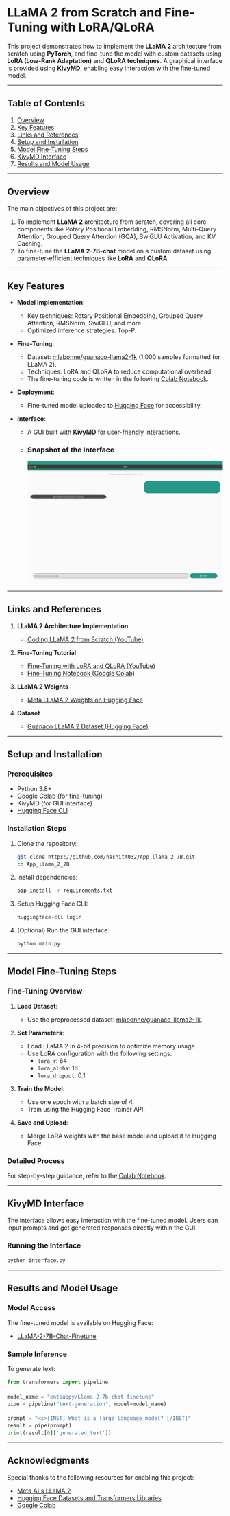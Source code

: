 
# LLaMA 2 from Scratch and Fine-Tuning with LoRA/QLoRA

This project demonstrates how to implement the **LLaMA 2** architecture from scratch using **PyTorch**, and fine-tune the model with custom datasets using **LoRA (Low-Rank Adaptation)** and **QLoRA techniques**. A graphical interface is provided using **KivyMD**, enabling easy interaction with the fine-tuned model.

---

## Table of Contents

1. [Overview](#overview)  
2. [Key Features](#key-features)  
3. [Links and References](#links-and-references)  
4. [Setup and Installation](#setup-and-installation)  
5. [Model Fine-Tuning Steps](#model-fine-tuning-steps)  
6. [KivyMD Interface](#kivymd-interface)  
7. [Results and Model Usage](#results-and-model-usage)  

---

## Overview

The main objectives of this project are:  
1. To implement **LLaMA 2** architecture from scratch, covering all core components like Rotary Positional Embedding, RMSNorm, Multi-Query Attention, Grouped Query Attention (GQA), SwiGLU Activation, and KV Caching.  
2. To fine-tune the **LLaMA 2-7B-chat** model on a custom dataset using parameter-efficient techniques like **LoRA** and **QLoRA**.  

---

## Key Features

- **Model Implementation**:
  - Key techniques: Rotary Positional Embedding, Grouped Query Attention, RMSNorm, SwiGLU, and more.
  - Optimized inference strategies:  Top-P.
  
- **Fine-Tuning**:
  - Dataset: [mlabonne/guanaco-llama2-1k](https://huggingface.co/datasets/mlabonne/guanaco-llama2-1k) (1,000 samples formatted for LLaMA 2).
  - Techniques: LoRA and QLoRA to reduce computational overhead.
  - The fine-tuning code is written in the following [Colab Notebook](https://colab.research.google.com/drive/1bvmuV93BSJBYyDZ8jzNDitZYeQ6tZ5nz?usp=sharing).

- **Deployment**:
  - Fine-tuned model uploaded to [Hugging Face](https://huggingface.co/entbappy/Llama-2-7b-chat-finetune/commit/bec89c5a59d14d2a8d656911ade2bf73041b5707) for accessibility.

- **Interface**:
  - A GUI built with **KivyMD** for user-friendly interactions.
  - ### Snapshot of the Interface
    ![KivyMD Interface Snapshot](assets/interface_snapshot.png)


---

## Links and References

1. **LLaMA 2 Architecture Implementation**  
   - [Coding LLaMA 2 from Scratch (YouTube)](https://www.youtube.com/watch?v=oM4VmoabDAI&t=1156s)

2. **Fine-Tuning Tutorial**  
   - [Fine-Tuning with LoRA and QLoRA (YouTube)](https://www.youtube.com/watch?v=oM4VmoabDAI&t=1156s)  
   - [Fine-Tuning Notebook (Google Colab)](https://colab.research.google.com/drive/1bvmuV93BSJBYyDZ8jzNDitZYeQ6tZ5nz?usp=sharing)

3. **LLaMA 2 Weights**  
   - [Meta LLaMA 2 Weights on Hugging Face](https://huggingface.co/meta-llama/Llama-2-7b/tree/main)

4. **Dataset**  
   - [Guanaco LLaMA 2 Dataset (Hugging Face)](https://huggingface.co/datasets/mlabonne/guanaco-llama2-1k)

---

## Setup and Installation

### Prerequisites

- Python 3.8+
- Google Colab (for fine-tuning)
- KivyMD (for GUI interface)
- [Hugging Face CLI](https://huggingface.co/docs/huggingface_hub/quick_start#login)

### Installation Steps

1. Clone the repository:
   ```bash
   git clone https://github.com/hashit4032/App_llama_2_7B.git
   cd App_llama_2_7B
   ```

2. Install dependencies:
   ```bash
   pip install -r requirements.txt
   ```

3. Setup Hugging Face CLI:
   ```bash
   huggingface-cli login
   ```

4. (Optional) Run the GUI interface:
   ```bash
   python main.py
   ```

---

## Model Fine-Tuning Steps

### Fine-Tuning Overview

1. **Load Dataset**:
   - Use the preprocessed dataset: [mlabonne/guanaco-llama2-1k](https://huggingface.co/datasets/mlabonne/guanaco-llama2-1k).

2. **Set Parameters**:
   - Load LLaMA 2 in 4-bit precision to optimize memory usage.
   - Use LoRA configuration with the following settings:
     - `lora_r`: 64
     - `lora_alpha`: 16
     - `lora_dropout`: 0.1

3. **Train the Model**:
   - Use one epoch with a batch size of 4.
   - Train using the Hugging Face Trainer API.

4. **Save and Upload**:
   - Merge LoRA weights with the base model and upload it to Hugging Face.

### Detailed Process

For step-by-step guidance, refer to the [Colab Notebook](https://colab.research.google.com/drive/1bvmuV93BSJBYyDZ8jzNDitZYeQ6tZ5nz?usp=sharing).

---

## KivyMD Interface

The interface allows easy interaction with the fine-tuned model. Users can input prompts and get generated responses directly within the GUI.  

### Running the Interface

```bash
python interface.py
```

---

## Results and Model Usage

### Model Access

The fine-tuned model is available on Hugging Face:
- [LLaMA-2-7B-Chat-Finetune](https://huggingface.co/entbappy/Llama-2-7b-chat-finetune)

### Sample Inference

To generate text:
```python
from transformers import pipeline

model_name = "entbappy/Llama-2-7b-chat-finetune"
pipe = pipeline("text-generation", model=model_name)

prompt = "<s>[INST] What is a large language model? [/INST]"
result = pipe(prompt)
print(result[0]['generated_text'])
```

---

## Acknowledgments

Special thanks to the following resources for enabling this project:  
- [Meta AI's LLaMA 2](https://huggingface.co/meta-llama/Llama-2-7b/tree/main)  
- [Hugging Face Datasets and Transformers Libraries](https://huggingface.co/)  
- [Google Colab](https://colab.research.google.com/)  

